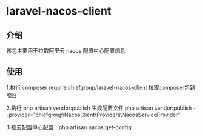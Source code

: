 # laravel-nacos-client

## 介绍
该包主要用于拉取阿里云 nacos 配置中心配置信息

## 使用
1.执行 composer require chiefgroup/laravel-nacos-client 拉取composer包到项目

2.执行 php artisan vendor:publish 生成配置文件
php artisan vendor:publish --provider="chiefgroup\NacosClient\Providers\NacosServiceProvider"

3.拉去配置中心配置：php artisan nacos:get-config
